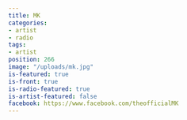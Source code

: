 ```yaml
---
title: MK
categories:
- artist
- radio
tags:
- artist
position: 266
image: "/uploads/mk.jpg"
is-featured: true
is-front: true
is-radio-featured: true
is-artist-featured: false
facebook: https://www.facebook.com/theofficialMK
---
```


